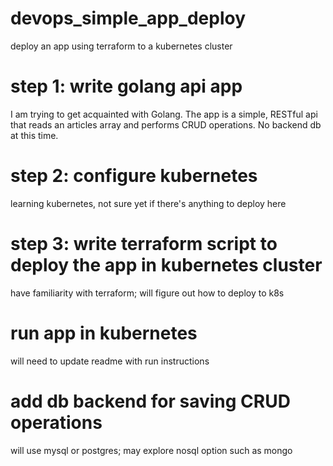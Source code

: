 # devops_simple_app_deploy
deploy an app using terraform to a kubernetes cluster

# step 1: write golang api app 
I am trying to get acquainted with Golang. The app is a simple, RESTful api that reads an articles array and performs CRUD operations. No backend db at this time.

# step 2: configure kubernetes
learning kubernetes, not sure yet if there's anything to deploy here

# step 3: write terraform script to deploy the app in kubernetes cluster
have familiarity with terraform; will figure out how to deploy to k8s 

# run app in kubernetes
will need to update readme with run instructions

# add db backend for saving CRUD operations
will use mysql or postgres; 
may explore nosql option such as mongo
